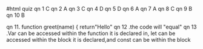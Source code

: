 #html quiz 
qn 1 C
qn 2 A
qn 3 C
qn 4 D
qn 5 D
qn 6 A
qn 7  A
qn 8  C
qn 9  B
qn 10 B

qn 11. function greet(name) {
return"Hello"
qn 12 .the code will "equal"
qn 13 .Var can be accessed within the function it is declared in, let can be accessed within the block it is declared,and const can be within the block

